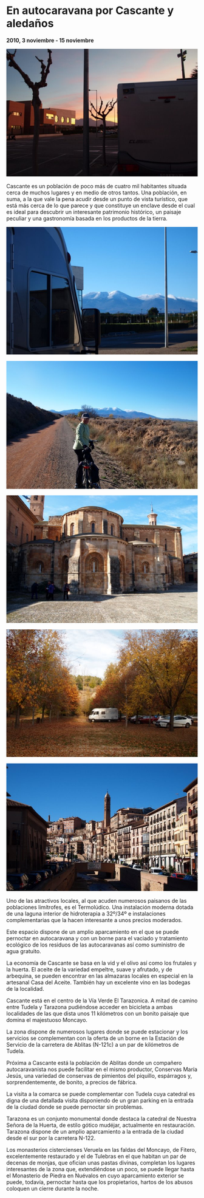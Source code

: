 # En autocaravana por Cascante y aledaños
**2010, 3 noviembre - 15 noviembre**

![Atardecer en el parking del Termolúdico](resources/pb031123300x200.jpg)

Cascante es un población de poco más de cuatro mil habitantes situada cerca de muchos lugares y en medio de otros tantos. Una población, en suma, a la que vale la pena acudir desde un punto de vista turístico, que está más cerca de lo que parece y que constituye un enclave desde el cual es ideal para descubrir un interesante patrimonio histórico, un paisaje peculiar y una gastronomía basada en los productos de la tierra.

![El Moncayo nevado desde el parking del Termolúdico](resources/pb151352300x200.jpg)

![Por la Vía Verde del Tarazonica hasta Tarazona](resources/pb151356300x200.jpg)

![Girola y ábside del Monasterio de Fitero](resources/pb061159300x200.jpg)

![Parking exterior del Monasterio de Piedra en otoño](resources/pb061164300x200.jpg)

![Una vista de Tarazona](resources/pb151366300x200.jpg)

Uno de las atractivos locales, al que acuden numerosos paisanos de las poblaciones limítrofes, es el Termolúdico. Una instalación moderna dotada de una laguna interior de hidroterapia a 32º/34º e instalaciones complementarias que la hacen interesante a unos precios moderados.

Este espacio dispone de un amplio aparcamiento en el que se puede pernoctar en autocaravana y con un borne para el vaciado y tratamiento ecológico de los residuos de las autocaravanas así como suministro de agua gratuito.

La economía de Cascante se basa en la vid y el olivo así como los frutales y la huerta. El aceite de la variedad empeltre, suave y afrutado, y de arbequina, se pueden encontrar en las almazaras locales en especial en la artesanal Casa del Aceite. También hay un excelente vino en las bodegas de la localidad.

Cascante está en el centro de la Vía Verde El Tarazonica. A mitad de camino entre Tudela y Tarazona pudiéndose acceder en bicicleta a ambas localidades de las que dista unos 11 kilómetros con un bonito paisaje que domina el majestuoso Moncayo.

La zona dispone de numerosos lugares donde se puede estacionar y los servicios se complementan con la oferta de un borne en la Estación de Servicio de la carretera de Ablitas (N-121c) a un par de kilómetros de Tudela.

Próxima a Cascante está la población de Ablitas donde un compañero autocaravanista nos puede facilitar en el mismo productor, Conservas María Jesús, una variedad de conservas de pimientos del piquillo, espárragos y, sorprendentemente, de bonito, a precios de fábrica.

La visita a la comarca se puede complementar con Tudela cuya catedral es digna de una detallada visita disponiendo de un gran parking en la entrada de la ciudad donde se puede pernoctar sin problemas.

Tarazona es un conjunto monumental donde destaca la catedral de Nuestra Señora de la Huerta, de estilo gótico mudéjar, actualmente en restauración. Tarazona dispone de un amplio aparcamiento a la entrada de la ciudad desde el sur por la carretera N-122.

Los monasterios cistercienses Veruela en las faldas del Moncayo, de Fitero, excelentemente restaurado y el de Tulebras en el que habitan un par de decenas de monjas, que ofician unas pastas divinas, completan los lugares interesantes de la zona que, extendiéndose un poco, se puede llegar hasta el Monasterio de Piedra en Nuévalos en cuyo aparcamiento exterior se puede, todavía, pernoctar hasta que los propietarios, hartos de los abusos coloquen un cierre durante la noche.